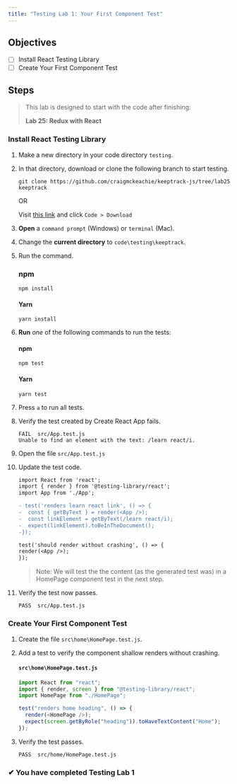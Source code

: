 ```yaml
---
title: "Testing Lab 1: Your First Component Test"
---
```


## Objectives

- [ ] Install React Testing Library
- [ ] Create Your First Component Test

## Steps


> This lab is designed to start with the code after finishing:
>
> **Lab 25: Redux with React**
### Install React Testing Library

1. Make a new directory in your code directory `testing`.
1. In that directory, download or clone the following branch to start testing.

   ```
   git clone https://github.com/craigmckeachie/keeptrack-js/tree/lab25 keeptrack
   ```

   OR

   Visit [this link](https://github.com/craigmckeachie/keeptrack-js/tree/lab25) and click `Code > Download`

1. **Open** a `command prompt` (Windows) or `terminal` (Mac).

1. Change the **current directory** to `code\testing\keeptrack`.
1. Run the command.

   ### npm

   ```
   npm install
   ```

   #### Yarn

   ```shell
   yarn install
   ```

1. **Run** _one_ of the following commands to run the tests:

   #### npm

   ```shell
   npm test
   ```

   #### Yarn

   ```shell
   yarn test
   ```

1. Press `a` to run all tests.
1. Verify the test created by Create React App fails.

   ```shell
   FAIL  src/App.test.js
   Unable to find an element with the text: /learn react/i.
   ```

1. Open the file `src/App.test.js`
1. Update the test code.

   ```diff
   import React from 'react';
   import { render } from '@testing-library/react';
   import App from './App';

   - test('renders learn react link', () => {
   -  const { getByText } = render(<App />);
   -  const linkElement = getByText(/learn react/i);
   -  expect(linkElement).toBeInTheDocument();
   -});

   test('should render without crashing', () => {
   render(<App />);
   });

   ```

   > Note: We will test the the content (as the generated test was) in a HomePage component test in the next step.

1. Verify the test now passes.

   ```
   PASS  src/App.test.js
   ```

### Create Your First Component Test

1. Create the file `src\home\HomePage.test.js`.
1. Add a test to verify the component shallow renders without crashing.

   #### `src\home\HomePage.test.js`

   ```js
   import React from "react";
   import { render, screen } from "@testing-library/react";
   import HomePage from "./HomePage";

   test("renders home heading", () => {
     render(<HomePage />);
     expect(screen.getByRole("heading")).toHaveTextContent("Home");
   });
   ```

1. Verify the test passes.

   ```shell
   PASS  src/home/HomePage.test.js
   ```

### &#10004; You have completed Testing Lab 1

